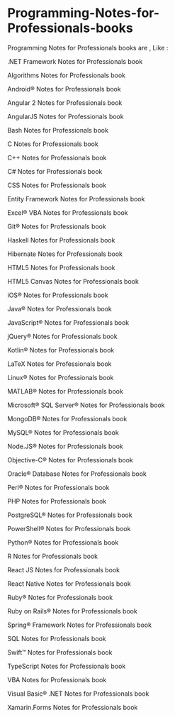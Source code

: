 # Programming-Notes-for-Professionals-books
Programming Notes for Professionals books are , Like :

.NET Framework Notes for Professionals book 

Algorithms Notes for Professionals book

Android® Notes for Professionals book

Angular 2 Notes for Professionals book

AngularJS Notes for Professionals book

Bash Notes for Professionals book

C Notes for Professionals book

C++ Notes for Professionals book

C# Notes for Professionals book

CSS Notes for Professionals book

Entity Framework Notes for Professionals book

Excel® VBA Notes for Professionals book

Git® Notes for Professionals book

Haskell Notes for Professionals book

Hibernate Notes for Professionals book

HTML5 Notes for Professionals book

HTML5 Canvas Notes for Professionals book

iOS® Notes for Professionals book

Java® Notes for Professionals book

JavaScript® Notes for Professionals book

jQuery® Notes for Professionals book

Kotlin® Notes for Professionals book

LaTeX Notes for Professionals book

Linux® Notes for Professionals book

MATLAB® Notes for Professionals book

Microsoft® SQL Server® Notes for Professionals book

MongoDB® Notes for Professionals book

MySQL® Notes for Professionals book

Node.JS® Notes for Professionals book

Objective-C® Notes for Professionals book

Oracle® Database Notes for Professionals book

Perl® Notes for Professionals book

PHP Notes for Professionals book

PostgreSQL® Notes for Professionals book

PowerShell® Notes for Professionals book

Python® Notes for Professionals book

R Notes for Professionals book

React JS Notes for Professionals book

React Native Notes for Professionals book

Ruby® Notes for Professionals book

Ruby on Rails® Notes for Professionals book

Spring® Framework Notes for Professionals book

SQL Notes for Professionals book

Swift™ Notes for Professionals book

TypeScript Notes for Professionals book

VBA Notes for Professionals book

Visual Basic® .NET Notes for Professionals book

Xamarin.Forms Notes for Professionals book



